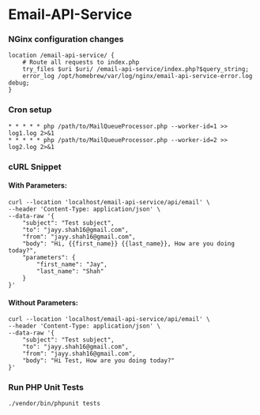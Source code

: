 # Email-API-Service

### NGinx configuration changes

```# Specific location for email-api-service
location /email-api-service/ {
    # Route all requests to index.php
    try_files $uri $uri/ /email-api-service/index.php?$query_string;
    error_log /opt/homebrew/var/log/nginx/email-api-service-error.log debug;
}
```

### Cron setup

```
* * * * * php /path/to/MailQueueProcessor.php --worker-id=1 >> log1.log 2>&1
* * * * * php /path/to/MailQueueProcessor.php --worker-id=2 >> log2.log 2>&1
```

### cURL Snippet

#### With Parameters:

```
curl --location 'localhost/email-api-service/api/email' \
--header 'Content-Type: application/json' \
--data-raw '{
    "subject": "Test subject",
    "to": "jayy.shah16@gmail.com",
    "from": "jayy.shah16@gmail.com",
    "body": "Hi, {{first_name}} {{last_name}}, How are you doing today?",
    "parameters": {
        "first_name": "Jay",
        "last_name": "Shah"
    }
}'
```

#### Without Parameters:

```
curl --location 'localhost/email-api-service/api/email' \
--header 'Content-Type: application/json' \
--data-raw '{
    "subject": "Test subject",
    "to": "jayy.shah16@gmail.com",
    "from": "jayy.shah16@gmail.com",
    "body": "Hi Test, How are you doing today?"
}'
```

### Run PHP Unit Tests


```
./vendor/bin/phpunit tests                        
```
